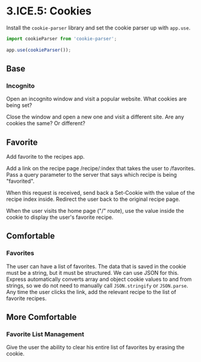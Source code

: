 # 3.ICE.5: Cookies

Install the `cookie-parser` library and set the cookie parser up with `app.use`.

```javascript
import cookieParser from 'cookie-parser';
 
app.use(cookieParser());
```

## Base

### Incognito

Open an incognito window and visit a popular website. What cookies are being set?

Close the window and open a new one and visit a different site. Are any cookies the same? Or different?

## Favorite

Add favorite to the recipes app.

Add a link on the recipe page /recipe/:index that takes the user to /favorites. Pass a query parameter to the server that says which recipe is being "favorited".

When this request is received, send back a Set-Cookie with the value of the recipe index inside. Redirect the user back to the original recipe page.

When the user visits the home page \("/" route\), use the value inside the cookie to display the user's favorite recipe.

## Comfortable

### Favorites

The user can have a list of favorites. The data that is saved in the cookie must be a string, but it must be structured. We can use JSON for this. Express automatically converts array and object cookie values to and from strings, so we do not need to manually call `JSON.stringify` or `JSON.parse`. Any time the user clicks the link, add the relevant recipe to the list of favorite recipes.

## More Comfortable

### Favorite List Management

Give the user the ability to clear his entire list of favorites by erasing the cookie.

